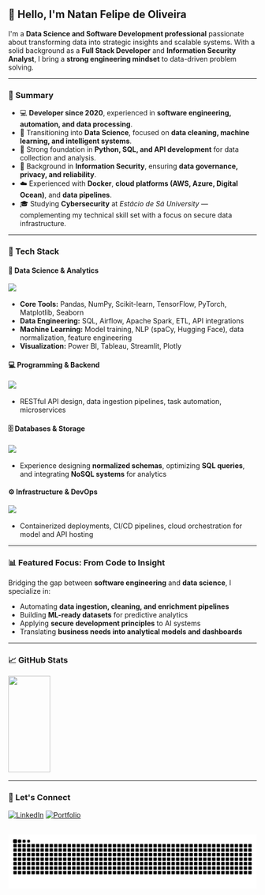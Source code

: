 ## 👋 Hello, I'm Natan Felipe de Oliveira

I'm a **Data Science and Software Development professional** passionate about transforming data into strategic insights and scalable systems.
With a solid background as a **Full Stack Developer** and **Information Security Analyst**, I bring a **strong engineering mindset** to data-driven problem solving.

---

### 💼 Summary

* 💻 **Developer since 2020**, experienced in **software engineering, automation, and data processing**.
* 🧠 Transitioning into **Data Science**, focused on **data cleaning, machine learning, and intelligent systems**.
* 🧩 Strong foundation in **Python, SQL, and API development** for data collection and analysis.
* 🔐 Background in **Information Security**, ensuring **data governance, privacy, and reliability**.
* ☁️ Experienced with **Docker**, **cloud platforms (AWS, Azure, Digital Ocean)**, and **data pipelines**.
* 🎓 Studying **Cybersecurity** at *Estácio de Sá University* — complementing my technical skill set with a focus on secure data infrastructure.

---

### 🧰 Tech Stack

#### 🧠 Data Science & Analytics

<div align="left">
  <img src="https://skillicons.dev/icons?i=python,r&perline=10" />
</div>

* **Core Tools:** Pandas, NumPy, Scikit-learn, TensorFlow, PyTorch, Matplotlib, Seaborn
* **Data Engineering:** SQL, Airflow, Apache Spark, ETL, API integrations
* **Machine Learning:** Model training, NLP (spaCy, Hugging Face), data normalization, feature engineering
* **Visualization:** Power BI, Tableau, Streamlit, Plotly

#### 💻 Programming & Backend

<div align="left">
  <img src="https://skillicons.dev/icons?i=nodejs,typescript,javascript,express,java&perline=10" />
</div>

* RESTful API design, data ingestion pipelines, task automation, microservices

#### 🗄️ Databases & Storage

<div align="left">
  <img src="https://skillicons.dev/icons?i=postgresql,mysql,mongodb,sqlite&perline=10" />
</div>

* Experience designing **normalized schemas**, optimizing **SQL queries**, and integrating **NoSQL systems** for analytics

#### ⚙️ Infrastructure & DevOps

<div align="left">
  <img src="https://skillicons.dev/icons?i=docker,aws,azure,git,linux&perline=10" />
</div>

* Containerized deployments, CI/CD pipelines, cloud orchestration for model and API hosting

---

### 📊 Featured Focus: From Code to Insight

Bridging the gap between **software engineering** and **data science**, I specialize in:

* Automating **data ingestion, cleaning, and enrichment pipelines**
* Building **ML-ready datasets** for predictive analytics
* Applying **secure development principles** to AI systems
* Translating **business needs into analytical models and dashboards**

---

### 📈 GitHub Stats

<div align="left">
<img width="41%" height="195px" 
     src="https://github-readme-stats.vercel.app/api/top-langs/?username=natanzeraa&layout=compact&hide_border=true&title_color=8f00ff&text_color=ffffff&bg_color=0d1117&hide=c,C%2B%2B,php,powershell,dart,swift,cmake,ruby,html,kotlin,objective-c" />
</div>

---

### 🤝 Let's Connect

[![LinkedIn](https://img.shields.io/badge/LinkedIn-Connect-blue?style=for-the-badge\&logo=linkedin)](https://www.linkedin.com/in/natan-oliveira-71023822b/)
[![Portfolio](https://img.shields.io/badge/Portfolio-Visit-8f00ff?style=for-the-badge\&logo=vercel)](https://github.com/natanzeraa)

<br clear="both"> 

<img src="https://raw.githubusercontent.com/natanzeraa/natanzeraa/output/snake.svg" alt="Snake animation" />
